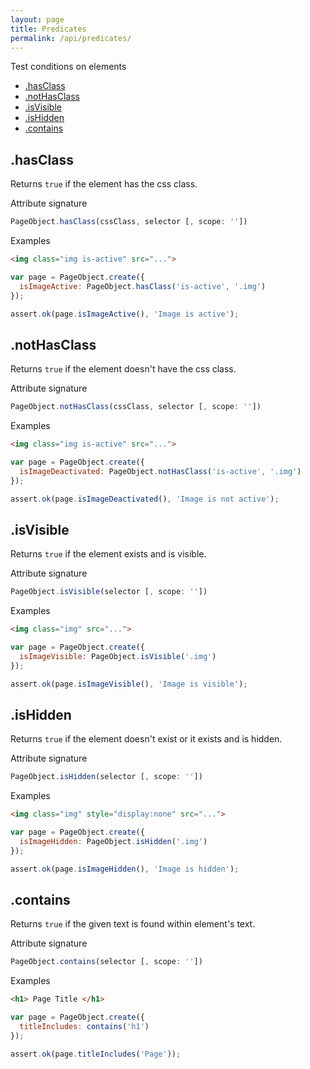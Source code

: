 ```yaml
---
layout: page
title: Predicates
permalink: /api/predicates/
---
```


Test conditions on elements

* [.hasClass](#hasclass)
* [.notHasClass](#nothasclass)
* [.isVisible](#isvisible)
* [.isHidden](#ishidden)
* [.contains](#contains)

## .hasClass

Returns `true` if the element has the css class.

Attribute signature

```js
PageObject.hasClass(cssClass, selector [, scope: ''])
```

Examples

```html
<img class="img is-active" src="...">
```

```js
var page = PageObject.create({
  isImageActive: PageObject.hasClass('is-active', '.img')
});

assert.ok(page.isImageActive(), 'Image is active');
```

## .notHasClass

Returns `true` if the element doesn't have the css class.

Attribute signature

```js
PageObject.notHasClass(cssClass, selector [, scope: ''])
```

Examples

```html
<img class="img is-active" src="...">
```

```js
var page = PageObject.create({
  isImageDeactivated: PageObject.notHasClass('is-active', '.img')
});

assert.ok(page.isImageDeactivated(), 'Image is not active');
```

## .isVisible

Returns `true` if the element exists and is visible.

Attribute signature

```js
PageObject.isVisible(selector [, scope: ''])
```

Examples

```html
<img class="img" src="...">
```

```js
var page = PageObject.create({
  isImageVisible: PageObject.isVisible('.img')
});

assert.ok(page.isImageVisible(), 'Image is visible');
```

## .isHidden

Returns `true` if the element doesn't exist or it exists and is hidden.

Attribute signature

```js
PageObject.isHidden(selector [, scope: ''])
```

Examples

```html
<img class="img" style="display:none" src="...">
```

```js
var page = PageObject.create({
  isImageHidden: PageObject.isHidden('.img')
});

assert.ok(page.isImageHidden(), 'Image is hidden');
```

## .contains

Returns `true` if the given text is found within element's text.

Attribute signature

```js
PageObject.contains(selector [, scope: ''])
```

Examples

```html
<h1> Page Title </h1>
```

```js
var page = PageObject.create({
  titleIncludes: contains('h1')
});

assert.ok(page.titleIncludes('Page'));
```
